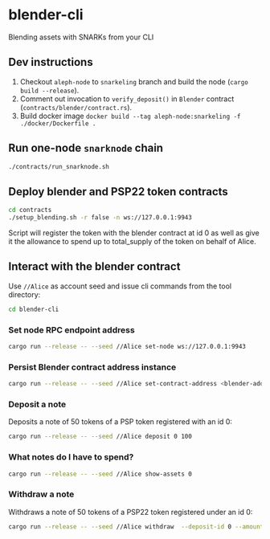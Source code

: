 # blender-cli
Blending assets with SNARKs from your CLI

## Dev instructions
1. Checkout `aleph-node` to `snarkeling` branch and build the node (`cargo build --release`).
2. Comment out invocation to `verify_deposit()` in `Blender` contract (`contracts/blender/contract.rs`).
3. Build docker image `docker build --tag aleph-node:snarkeling -f ./docker/Dockerfile .`

## Run one-node `snarknode` chain

```bash
./contracts/run_snarknode.sh
```

## Deploy blender and PSP22 token contracts

```bash
cd contracts
./setup_blending.sh -r false -n ws://127.0.0.1:9943
```

Script will register the token with the blender contract at id 0 as well as give it the allowance to spend up to total_supply of the token on behalf of Alice.

## Interact with the blender contract

Use `//Alice` as account seed and issue cli commands from the tool directory:

```bash
cd blender-cli
```

### Set node RPC endpoint address

```bash
cargo run --release -- --seed //Alice set-node ws://127.0.0.1:9943
```

### Persist Blender contract address instance

```bash
cargo run --release -- --seed //Alice set-contract-address <blender-addrs>
```

### Deposit a note

Deposits a note of 50 tokens of a PSP token registered with an id 0:

```bash
cargo run --release -- --seed //Alice deposit 0 100
```

### What notes do I have to spend?

```bash
cargo run --release -- --seed //Alice show-assets 0
```

### Withdraw a note

Withdraws a note of 50 tokens of a PSP22 token registered under an id 0:

```bash
cargo run --release -- --seed //Alice withdraw  --deposit-id 0 --amount 50 --recipient 5GrwvaEF5zXb26Fz9rcQpDWS57CtERHpNehXCPcNoHGKutQY
```
